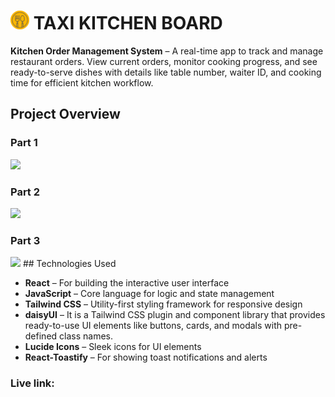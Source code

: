 # <img src="/src/assets/logo.png" width="30px" /> TAXI KITCHEN BOARD

**Kitchen Order Management System** – A real-time app to track and manage restaurant orders. View current orders, monitor cooking progress, and see ready-to-serve dishes with details like table number, waiter ID, and cooking time for efficient kitchen workflow.

## Project Overview

### Part 1

<img src="https://i.ibb.co.com/JWS20V6J/Screenshot-2025-10-01-214832.png"/>

### Part 2

<img src="https://i.ibb.co.com/MxmY5D79/Screenshot-2025-10-01-215300.png"/>

### Part 3

<img src="https://i.ibb.co.com/HpgpDBzW/Screenshot-2025-10-01-220047.png"/>
## Technologies Used

- **React** – For building the interactive user interface
- **JavaScript** – Core language for logic and state management
- **Tailwind CSS** – Utility-first styling framework for responsive design
- **daisyUI** – It is a Tailwind CSS plugin and component library that provides ready-to-use UI elements like buttons, cards, and modals with pre-defined class names.
- **Lucide Icons** – Sleek icons for UI elements
- **React-Toastify** – For showing toast notifications and alerts

### Live link:

```

```

